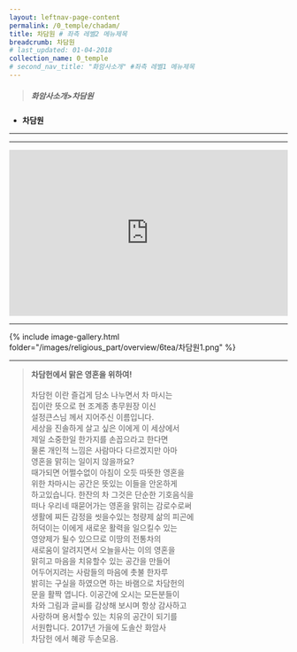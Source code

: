 ```yaml
---
layout: leftnav-page-content
permalink: /0_temple/chadam/
title: 차담원 # 좌측 레벨2 메뉴제목
breadcrumb: 차담원 
# last_updated: 01-04-2018 
collection_name: 0_temple
# second_nav_title: "화암사소개" #좌측 레벨1 메뉴제목
---
```


> ##### **화암사소개>차담원**

* **차담원**
---
---
<iframe width="100%"
        height="300"
        src="https://youtube.com/embed/eLLwpnl7vKI?t=16"
        frameborder="0"      
        controls="1"  
        allowfullscreen></iframe>

---

{% include image-gallery.html folder="/images/religious_part/overview/6tea/차담원1.png" %}

---

> **차담헌에서 맑은 영혼을 위하여!**<br><br>
차담헌 이란 즐겁게 담소 나누면서 차 마시는<br>
집이란 뜻으로 현 조계종 총무원장 이신<br>
설정큰스님  께서 지어주신 이름입니다.<br>
세상을 진솔하게 살고 싶은 이에게 이 세상에서<br>
제일 소중한일 한가지를 손꼽으라고 한다면<br>
물론 개인적 느낌은 사람마다 다르겠지만 아마<br>
영혼을 맑히는 일이지 않을까요?<br>
때가되면 어쩔수없이 아침이 오듯 따뜻한 영혼을<br>
위한 차마시는 공간은 뜻있는 이들을 안온하게<br>
하고있습니다. 한잔의 차 그것은 단순한 기호음식을<br>
떠나 우리네 때묻어가는 영혼을 맑히는 감로수로써<br>
생활에 찌든 감정을 씻을수있는 청량제 삶의 피곤에<br>
허덕이는 이에게 새로운 활력을 일으킬수 있는<br>
영양제가 될수 있으므로 이땅의 전통차의<br>
새로움이 알려지면서 오늘을사는 이의 영혼을<br>
맑히고 마음을 치유할수 있는 공간을 만들어<br>
어두어지려는 사람들의 마음에 촛불 한자루<br>
밝히는 구실을 하였으면 하는 바램으로 차담헌의<br>
문을 활짝 엽니다. 이공간에 오시는 모든분들이<br>
차와  그림과 글씨를 감상해 보시며 항상 감사하고<br>
사랑하며 용서할수 있는 치유의 공간이 되기를<br>
서원합니다. 2017년 가을에 도솔산 화암사<br>
       차담헌 에서  혜광 두손모음.<br>

